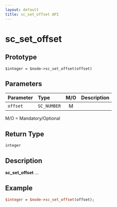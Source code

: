```yaml
---
layout: default
title: sc_set_offset API
---
```



sc_set_offset
=============


Prototype
---------

```
$integer = $node->sc_set_offset(offset)
```


Parameters
----------

| Parameter | Type     | M/O | Description                                    |
|:----------|:---------|:---:|:-----------------------------------------------|
| `offset` | `SC_NUMBER` |  M  |                                              |

M/O = Mandatory/Optional


Return Type
-----------

`integer`


Description
-----------

**sc_set_offset** ...


Example
-------

```perl
$integer = $node->sc_set_offset(offset);
```
